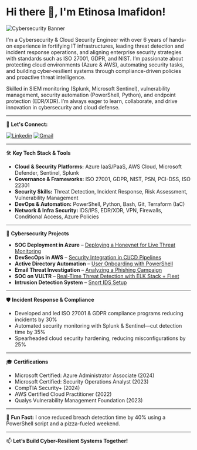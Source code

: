 <h1>Hi there 👋, I'm Etinosa Imafidon!</h1>

<img src="https://github.com/yourusername/yourrepo/blob/main/banner.png" alt="Cybersecurity Banner">

<p>I’m a Cybersecurity & Cloud Security Engineer with over 6 years of hands-on experience in fortifying IT infrastructures, leading threat detection and incident response operations, and aligning enterprise security strategies with standards such as ISO 27001, GDPR, and NIST. I’m passionate about protecting cloud environments (Azure & AWS), automating security tasks, and building cyber-resilient systems through compliance-driven policies and proactive threat intelligence.</p>

<p>Skilled in SIEM monitoring (Splunk, Microsoft Sentinel), vulnerability management, security automation (PowerShell, Python), and endpoint protection (EDR/XDR). I’m always eager to learn, collaborate, and drive innovation in cybersecurity and cloud defense.</p>

---

💼 **Let's Connect:**

[![Linkedin](https://img.shields.io/badge/Etinosa%20Imafidon-blue?style=flat-square&logo=Linkedin&label=Linkedin)](https://www.linkedin.com/in/etinosa-imafidon/)
[![Gmail](https://img.shields.io/badge/etinosahendrix%40yahoo.com-red?style=flat-square&logo=Gmail&label=Email)](mailto:etinosahendrix@yahoo.com)

---

🛠️ **Key Tech Stack & Tools**

- **Cloud & Security Platforms:** Azure IaaS/PaaS, AWS Cloud, Microsoft Defender, Sentinel, Splunk
- **Governance & Frameworks:** ISO 27001, GDPR, NIST, PSN, PCI-DSS, ISO 22301
- **Security Skills:** Threat Detection, Incident Response, Risk Assessment, Vulnerability Management
- **DevOps & Automation:** PowerShell, Python, Bash, Git, Terraform (IaC)
- **Network & Infra Security:** IDS/IPS, EDR/XDR, VPN, Firewalls, Conditional Access, Azure Policies

---

🔐 **Cybersecurity Projects**

- **SOC Deployment in Azure** – [Deploying a Honeynet for Live Threat Monitoring](https://github.com/yourusername/azure-honeynet-soc)
- **DevSecOps in AWS** – [Security Integration in CI/CD Pipelines](https://github.com/yourusername/devsecops-pipeline-aws)
- **Active Directory Automation** – [User Onboarding with PowerShell](https://github.com/yourusername/ad-automation)
- **Email Threat Investigation** – [Analyzing a Phishing Campaign](https://github.com/yourusername/phishing-analysis)
- **SOC on VULTR** – [Real-Time Threat Detection with ELK Stack + Fleet](https://github.com/yourusername/soc-elk-stack)
- **Intrusion Detection System** – [Snort IDS Setup](https://github.com/yourusername/snort-ids)

---

🛡️ **Incident Response & Compliance**

- Developed and led ISO 27001 & GDPR compliance programs reducing incidents by 30%
- Automated security monitoring with Splunk & Sentinel—cut detection time by 35%
- Spearheaded cloud security hardening, reducing misconfigurations by 25%

---

🎓 **Certifications**

- Microsoft Certified: Azure Administrator Associate (2024)
- Microsoft Certified: Security Operations Analyst (2023)
- CompTIA Security+ (2024)
- AWS Certified Cloud Practitioner (2022)
- Qualys Vulnerability Management Foundation (2023)

---

📝 **Fun Fact:**
I once reduced breach detection time by 40% using a PowerShell script and a pizza-fueled weekend.

---

📫 **Let’s Build Cyber-Resilient Systems Together!**
